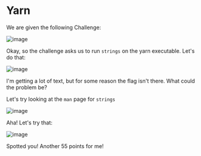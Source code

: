 # Yarn

We are given the following Challenge:

![image](https://user-images.githubusercontent.com/24576987/33189228-d7e0ed72-d06e-11e7-94d1-892cde2161a3.png)

Okay, so the challenge asks us to run `strings` on the yarn executable. Let's do that:

![image](https://user-images.githubusercontent.com/24576987/33189247-f4aeaa7a-d06e-11e7-89d2-bc3968342007.png)

I'm getting a lot of text, but for some reason the flag isn't there. What could the problem be?

Let's try looking at the `man` page for `strings`

![image](https://user-images.githubusercontent.com/24576987/33189262-14481088-d06f-11e7-9754-396966f79989.png)

Aha! Let's try that:

![image](https://user-images.githubusercontent.com/24576987/33189278-3451ab28-d06f-11e7-9b9c-c52d89488683.png)

Spotted you! Another 55 points for me!
